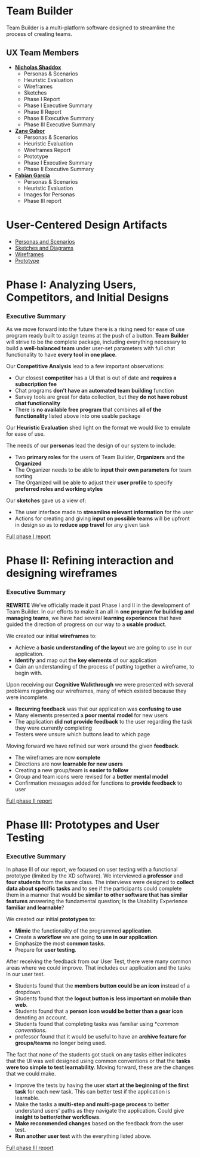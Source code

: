 # Team Builder

Team Builder is a multi-platform software designed to streamline the process of creating teams.

## UX Team Members

* **[Nicholas Shaddox](https://usabilityengineering.github.io/ux-portfolio-TheRealKrawll/)**
  * Personas & Scenarios
  * Heuristic Evaluation
  * Wireframes
  * Sketches
  * Phase I Report
  * Phase I Executive Summary
  * Phase II Report
  * Phase II Executive Summary
  * Phase III Executive Summary
* **[Zane Gabor](https://usabilityengineering.github.io/ux-portfolio-Zarg410/)**
  * Personas & Scenarios
  * Heuristic Evaluation
  * Wireframes Report
  * Prototype
  * Phase I Executive Summary
  * Phase II Executive Summary
* **[Fabian Garcia](https://usabilityengineering.github.io/ux-portfolio-fabiang8/)**
  * Personas & Scenarios
  * Heuristic Evaluation
  * Images for Personas
  * Phase III report

# User-Centered Design Artifacts
 
* [Personas and Scenarios](personas/)
* [Sketches and Diagrams](sketches/)
* [Wireframes](wireframes/)
* [Prototype](prototype/)

# Phase I: Analyzing Users, Competitors, and Initial Designs

### Executive Summary

As we move forward into the future there is a rising need for ease of use program ready built to assign teams at the push of a button. **Team Builder** will strive to be the complete package, including everything necessary to build a **well-balanced team** under user-set parameters with full chat functionality to have **every tool in one place**.

Our **Competitive Analysis** lead to a few important observations:
* Our closest **competitor** has a UI that is out of date and **requires a subscription fee**
* Chat programs **don’t have an automated team building** function
* Survey tools are great for data collection, but they **do not have robust chat functionality**
* There is **no available free program** that combines **all of the functionality** listed above into one usable package

Our **Heuristic Evaluation** shed light on the format we would like to emulate for ease of use.

The needs of our **personas** lead the design of our system to include:
* Two **primary roles** for the users of Team Builder, **Organizers** and the **Organized**
* The Organizer needs to be able to **input their own parameters** for team sorting
* The Organized will be able to adjust their **user profile** to specify **preferred roles and working styles**

Our **sketches** gave us a view of:
* The user interface made to **streamline relevant information** for the user
* Actions for creating and giving **input on possible teams** will be upfront in design so as to **reduce app travel** for any given task

[Full phase I report](phaseI/)

# Phase II: Refining interaction and designing wireframes

### Executive Summary

**REWRITE**
We’ve officially made it past Phase I and II in the development of Team Builder. In our efforts to make it an all in **one program for building and managing teams**, we have had several **learning experiences** that have guided the direction of progress on our way to a **usable product**.

We created our initial **wireframes** to:
* Achieve a **basic understanding of the layout** we are going to use in our application.
* **Identify** and map out the **key elements** of our application
* Gain an understanding of the process of putting together a wireframe, to begin with.

Upon receiving our **Cognitive Walkthrough** we were presented with several problems regarding our wireframes, many of which existed because they were incomplete.
* **Recurring feedback** was that our application was **confusing to use** 
* Many elements presented a **poor mental model** for new users
* The application **did not provide feedback** to the user regarding the task they were currently completing
* Testers were unsure which buttons lead to which page

Moving forward we have refined our work around the given **feedback**.
* The wireframes are now **complete**
* Directions are now **learnable for new users**
* Creating a new group/team is **easier to follow**
* Group and team icons were revised for a **better mental model**
* Confirmation messages added for functions to **provide feedback** to user


[Full phase II report](phaseII/)

# Phase III: Prototypes and User Testing

### Executive Summary

In phase III of our report, we focused on user testing with a functional prototype (limited by the XD software). We interviewed a **professor** and **four students** from the same class. The interviews were designed to **collect data about specific tasks** and to see if the participants could complete them in a manner that would be **similar to other software that has similar features** answering the fundamental question; Is the Usability Experience **familiar and learnable**?

We created our initial **prototypes** to:
* **Mimic** the functionality of the programmed **application**.
* Create a **workflow** we are going **to use in our application**.
* Emphasize the most **common tasks**.
* Prepare for **user testing**.

After receiving the feedback from our User Test, there were many common areas where we could improve. That includes our application and the tasks in our user test.
* Students found that the **members button could be an icon** instead of a dropdown.
* Students found that the **logout button is less important on mobile than web**.
* Students found that a **person icon would be better than a gear icon** denoting an account.
* Students found that completing tasks was familiar using **common conventions*.
* professor found that it would be useful to have an **archive feature for groups/teams** no longer being used.

The fact that none of the students got stuck on any tasks either indicates that the UI was well designed using common conventions or that the **tasks were too simple to test learnability**. Moving forward, these are the changes that we could make.
* Improve the tests by having the user **start at the beginning of the first task** for each new task. This can better test if the application is learnable.
* Make the tasks a **multi-step and multi-page process** to better understand users' paths as they navigate the application. Could give **insight to better/other workflows**.
* **Make recommended changes** based on the feedback from the user test.
* **Run another user test** with the everything listed above.


[Full phase III report](phaseIII/)
